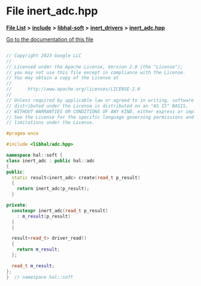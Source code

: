 

# File inert\_adc.hpp

[**File List**](files.md) **>** [**include**](dir_cba0faac6e93618a6e2539705915bd70.md) **>** [**libhal-soft**](dir_d4bad6877cf31bc2d39b696d7a305013.md) **>** [**inert\_drivers**](dir_140c0a66abe76384f84bfc7661372b14.md) **>** [**inert\_adc.hpp**](inert__adc_8hpp.md)

[Go to the documentation of this file](inert__adc_8hpp.md)

```C++

// Copyright 2023 Google LLC
//
// Licensed under the Apache License, Version 2.0 (the "License");
// you may not use this file except in compliance with the License.
// You may obtain a copy of the License at
//
//      http://www.apache.org/licenses/LICENSE-2.0
//
// Unless required by applicable law or agreed to in writing, software
// distributed under the License is distributed on an "AS IS" BASIS,
// WITHOUT WARRANTIES OR CONDITIONS OF ANY KIND, either express or implied.
// See the License for the specific language governing permissions and
// limitations under the License.

#pragma once

#include <libhal/adc.hpp>

namespace hal::soft {
class inert_adc : public hal::adc
{
public:
  static result<inert_adc> create(read_t p_result)
  {
    return inert_adc(p_result);
  }

private:
  constexpr inert_adc(read_t p_result)
    : m_result(p_result)
  {
  }

  result<read_t> driver_read()
  {
    return m_result;
  };

  read_t m_result;
};
}  // namespace hal::soft

```

